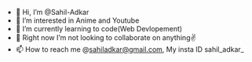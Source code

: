 - 👋 Hi, I’m @Sahil-Adkar
- 👀 I’m interested in Anime and Youtube
- 🌱 I’m currently learning to code(Web Devlopement)
- 💞️ Right now I’m not looking to collaborate on anything✌
- 📫 How to reach me @sahiladkar@gmail.com, My insta ID sahil_adkar_

<!---
Sahil-Adkar/Sahil-Adkar is a ✨ special ✨ repository because its `README.md` (this file) appears on your GitHub profile.
You can click the Preview link to take a look at your changes.
--->
